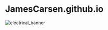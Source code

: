 # JamesCarsen.github.io
![electrical_banner](https://user-images.githubusercontent.com/70703379/138592625-a6071594-fedc-417f-877f-2ebfb6793009.jpg)
